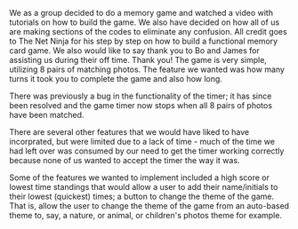 We as a group decided to do a memory game and watched a video with tutorials on how to build the game. We also have decided on how all of us are making sections of the codes to eliminate any confusion. All credit goes to The Net Ninja for his step by step on how to build a functional memory card game. We also would like to say thank you to Bo and James for assisting us during their off time. Thank you!
The game is very simple, utilizing 8 pairs of matching photos. The feature we wanted was how many turns it took you to complete the game and also how long. 

There was previously a bug in the functionality of the timer; it has since been resolved and the game timer now stops when all 8 pairs of photos have been matched.

There are several other features that we would have liked to have incorprated, but were limited due to a lack of time - much of the time we had left over was consumed by our need to get the timer working correctly because none of us wanted to accept the timer the way it was. 

Some of the features we wanted to implement included a high score or lowest time standings that would allow a user to add their name/initials to their lowest (quickest) times; a button to change the theme of the game. That is, allow the user to change the theme of the game from an auto-based theme to, say, a nature, or animal, or children's photos theme for example. 



